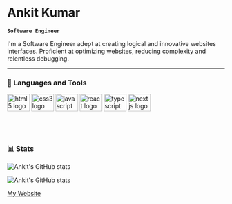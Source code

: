 #  Ankit Kumar

**`Software Engineer`**

I'm a Software Engineer adept at creating logical and innovative websites interfaces. Proficient at optimizing websites, reducing complexity and relentless debugging.

---

### 🧰 Languages and Tools
<div align="left">
  <img src="https://cdn.jsdelivr.net/gh/devicons/devicon/icons/html5/html5-original.svg" height="40" width="52" alt="html5 logo"  />
  <img src="https://cdn.jsdelivr.net/gh/devicons/devicon/icons/css3/css3-original.svg" height="40" width="52" alt="css3 logo"  />
  <img src="https://cdn.jsdelivr.net/gh/devicons/devicon/icons/javascript/javascript-original.svg" height="40" width="52" alt="javascript logo"  />
  <img src="https://cdn.jsdelivr.net/gh/devicons/devicon/icons/react/react-original.svg" height="40" width="52" alt="react logo"  />
  <img src="https://cdn.jsdelivr.net/gh/devicons/devicon/icons/typescript/typescript-original.svg" height="40" width="52" alt="typescript logo"  />
  <img src="https://cdn.jsdelivr.net/gh/devicons/devicon/icons/nextjs/nextjs-original.svg" height="40" width="52" alt="nextjs logo"  />
</div>


<br />
<br />

#

### 📊 Stats

![Ankit's GitHub stats](https://github-readme-stats.vercel.app/api?username=ankit8295&hide=stars,contribs&show_icons=true&theme=gruvbox)

![Ankit's GitHub stats](https://github-readme-stats.vercel.app/api/top-langs/?username=ankit8295&layout=compact&theme=gruvbox)

[My Website](https://ankitresume.netlify.app)
